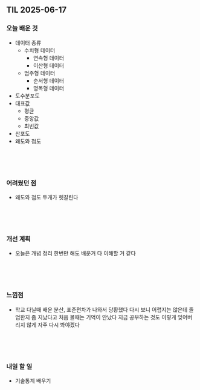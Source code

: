 ## TIL 2025-06-17

### 오늘 배운 것
- 데이터 종류
  - 수치형 데이터
    - 연속형 데이터
    - 이산형 데이터
  - 범주형 데이터
    - 순서형 데이터
    - 명목형 데이터
- 도수분포도
- 대표값
  - 평균
  - 중앙값
  - 최빈값
- 산포도
- 왜도와 첨도

<br/>
<br/>
<br/>

### 어려웠던 점
- 왜도와 첨도 두개가 헷갈린다


<br/>
<br/>
<br/>

### 개선 계획
- 오늘은 개념 정리 한번만 해도 배운거 다 이해할 거 같다

<br/>
<br/>
<br/>

### 느낌점
- 학교 다닐때 배운 분산, 표준편차가 나와서 당황했다 다시 보니 어렵지는 않은데 졸업한지 좀 지났다고 처음 볼때는 기억이 안났다 지금 공부하는 것도 이렇게 잊어버리지 않게 자주 다시 봐야겠다

<br/>
<br/>
<br/>

### 내일 할 일
- 기술통계 배우기
